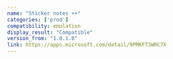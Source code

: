 ```yaml
---
name: "Sticker notes ++"
categories: ['prod']
compatibility: emulation
display_result: "Compatible"
version_from: "1.0.1.0"
link: https://apps.microsoft.com/detail/9PMKFT3WRC7X
---
```

